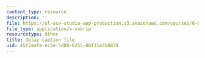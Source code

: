 ```yaml
---
content_type: resource
description: ''
file: https://ol-ocw-studio-app-production.s3.amazonaws.com/courses/6-006-introduction-to-algorithms-spring-2020/45f2aafeec5e5d80b2550bf31e3b8870_oFVYVzlvk9c.vtt
file_type: application/x-subrip
resourcetype: Other
title: 3play caption file
uid: 45f2aafe-ec5e-5d80-b255-0bf31e3b8870
---
```


